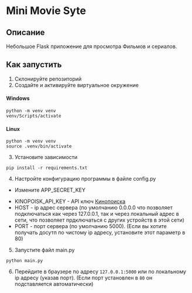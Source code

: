 # Mini Movie Syte

## Описание
Небольшое Flask приложение для просмотра Фильмов и сериалов.

## Как запустить

1. Склонируйте репозиторий
2. Создайте и активируйте виртуальное окружение
#### Windows
```commandline
python -m venv venv
venv/Scripts/activate
```  
#### Linux
```commandline
python -m venv venv
source .venv/bin/activate
```  
3. Установите зависимости
```commandline
pip install -r requirements.txt
```
4. Настройте конфигурацию программы в файле config.py
* Измените APP_SECRET_KEY
- KINOPOISK_API_KEY - API ключ <a href='https://kinopoiskapiunofficial.tech'>Кинопоиска</a> 
- HOST - ip адрес сервера (по умолчанию 0.0.0.0 что позволяет подключаться как через 127.0.0.1, так и через локальный адрес в сети, что позволяет прдключаться с других устройств в этой сети)
- PORT - порт сервера (по умолчанию 5000). (Если вы хотите получать досутп по чистому ip адресу, установите этот параметр в 80)
5. Запустите файл main.py
```commandline
python main.py
```
6. Перейдите в браузере по адресу
`127.0.0.1:5000` или по локальному ip адресу (указав порт). (Если порт установлен в `80` он подставляется автоматически)